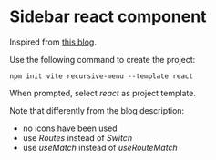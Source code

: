 # Sidebar react component

Inspired from [this blog][1].

Use the following command to create the project:
```
npm init vite recursive-menu --template react
```
When prompted, select *react* as project template.

Note that differently from the blog description:
- no icons have been used
- use *Routes* instead of *Switch*
- use *useMatch* instead of *useRouteMatch*

[1]: https://www.telerik.com/blogs/how-to-build-recursive-side-menu-react
